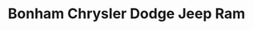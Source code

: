 ---
title: "Bonham Chrysler Dodge Jeep Ram"
url: /bonham/bonham-chrysler-dodge-jeep-ram/
shop: car
---